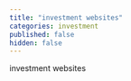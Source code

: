 ```yaml
---
title: "investment websites"
categories: investment
published: false
hidden: false
---
```


investment websites
